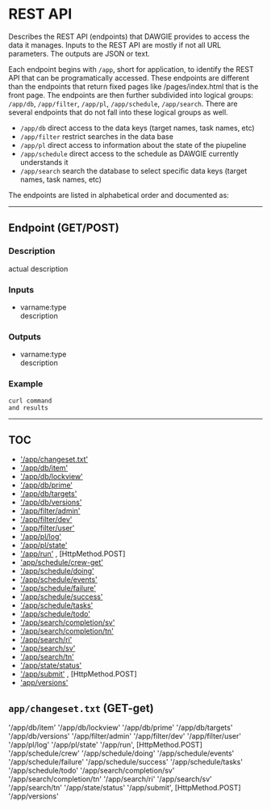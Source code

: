 # REST API

Describes the REST API (endpoints) that DAWGIE provides to access the data it manages. Inputs to the REST API are mostly if not all URL parameters. The outputs are JSON or text.

Each endpoint begins with `/app`, short for application, to identify the REST API that can be programatically accessed. These endpoints are different than the endpoints that return fixed pages like /pages/index.html that is the front page. The endpoints are then further subdivided into logical groups: `/app/db`, `/app/filter`, `/app/pl`, `/app/schedule`, `/app/search`. There are several endpoints that do not fall into these logical groups as well.

- `/app/db` direct access to the data keys (target names, task names, etc)
- `/app/filter` restrict searches in the data base
- `/app/pl` direct access to information about the state of the piupeline
- `/app/schedule` direct access to the schedule as DAWGIE currently understands it
- `/app/search` search the database to select specific data keys (target names, task names, etc)

The endpoints are listed in alphabetical order and documented as:

---

## Endpoint (GET/POST)
### Description
actual description

### Inputs
- varname:type  
  description

### Outputs
- varname:type  
  description
    
### Example

```
curl command
and results
```

---

## TOC

- ['/app/changeset.txt'](#appchangesettxt-get-get)
- ['/app/db/item'](#appdbitem-get)
- ['/app/db/lockview'](#appdblockview-get)
- ['/app/db/prime'](#appdbprime-get)
- ['/app/db/targets'](#appdbtargets-get)
- ['/app/db/versions'](#appdbversions-get)
- ['/app/filter/admin'](#appfilteradmin-get)
- ['/app/filter/dev'](#appfilterdev-get)
- ['/app/filter/user'](#appfilteruser-get)
- ['/app/pl/log'](#apppllog-get)
- ['/app/pl/state'](#appplstate-get)
- ['/app/run'](#apprun') , [HttpMethod.POST]
- ['app/schedule/crew-get'](#ppschedulecrew-get-get)
- ['/app/schedule/doing'](#appscheduledoing-get)
- ['/app/schedule/events'](#appscheduleevents-get)
- ['/app/schedule/failure'](#appschedulefailure-get)
- ['/app/schedule/success'](#appschedulesuccess-get)
- ['/app/schedule/tasks'](#appscheduletasks-get)
- ['/app/schedule/todo'](#appscheduletodo-get)
- ['/app/search/completion/sv'](#appsearchcompletion/sv-get)
- ['/app/search/completion/tn'](#appsearchcompletion/tn-get)
- ['/app/search/ri'](#appsearchri-get)
- ['/app/search/sv'](#appsearchsv-get)
- ['/app/search/tn'](#appsearchtn-get)
- ['/app/state/status'](#appstatestatus-get)
- ['/app/submit'](#appsubmit') , [HttpMethod.POST]
- ['app/versions'](#ppversions-get')


## `app/changeset.txt` (GET-get)
'/app/db/item'
'/app/db/lockview'
'/app/db/prime'
'/app/db/targets'
'/app/db/versions'
'/app/filter/admin'
'/app/filter/dev'
'/app/filter/user'
'/app/pl/log'
'/app/pl/state'
'/app/run', [HttpMethod.POST]
'/app/schedule/crew'
'/app/schedule/doing'
'/app/schedule/events'
'/app/schedule/failure'
'/app/schedule/success'
'/app/schedule/tasks'
'/app/schedule/todo'
'/app/search/completion/sv'
'/app/search/completion/tn'
'/app/search/ri'
'/app/search/sv'
'/app/search/tn'
'/app/state/status'
'/app/submit', [HttpMethod.POST]
'/app/versions'
